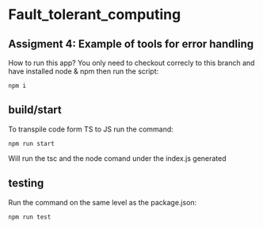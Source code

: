 # Fault_tolerant_computing

## Assigment 4: Example of tools for error handling

How to run this app?
You only need to checkout correcly to this branch and have installed node & npm
then run the script:

```
npm i
```

## build/start
To transpile code form TS to JS run the command:
```
npm run start
``` 
Will run the tsc and the node comand under the index.js generated

## testing 
Run the command on the same level as the package.json: 
```
npm run test
```




